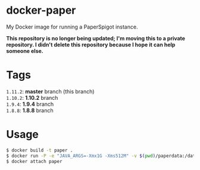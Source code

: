# docker-paper
My Docker image for running a PaperSpigot instance.

**This repository is no longer being updated; I'm moving this to a private repository. I didn't delete this repository because I hope it can help someone else.**

# Tags
`1.11.2`: **master** branch (this branch)  
`1.10.2`: **1.10.2** branch  
`1.9.4`: **1.9.4** branch  
`1.8.8`: **1.8.8** branch  

# Usage
```bash
$ docker build -t paper .
$ docker run -P -e "JAVA_ARGS=-Xmx1G -Xms512M" -v $(pwd)/paperdata:/data -itd --name my-paper paper
$ docker attach paper
```
